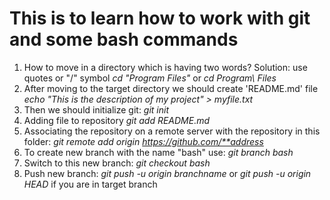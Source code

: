 # This is to learn how to work with git and some bash commands
1. How to move in a directory which is having two words?
Solution: use quotes or "/" symbol
_cd "Program Files"_
or
_cd Program\ Files_
2. After moving to the target directory we should create 'README.md' file
_echo "This is the description of my project" > myfile.txt_
3. Then we should initialize git:
_git init_
4. Adding file to repository
_git add README.md_
5. Associating the repository on a remote server with the repository in this folder:
_git remote add origin_ _https://github.com/**address_
6. To create new branch with the name "bash" use:
_git branch bash_
7. Switch to this new branch:
_git checkout bash_
8. Push new branch:
_git push -u origin branchname_
or
_git push -u origin HEAD_ if you are in target branch
